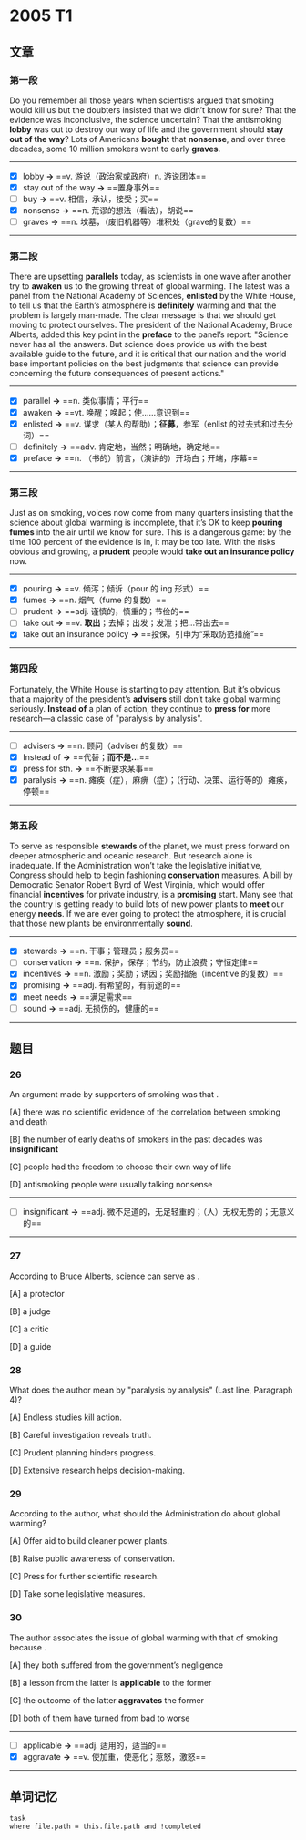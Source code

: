 
# 2005 T1

## 文章

### 第一段

Do you remember all those years when scientists argued that smoking would kill us but the doubters insisted that we didn’t know for sure? That the evidence was inconclusive, the science uncertain? That the antismoking **lobby** was out to destroy our way of life and the government should **stay out of the way**? Lots of Americans **bought** that **nonsense**, and over three decades, some 10 million smokers went to early **graves**.

---

- [x] lobby **→** ==v. 游说（政治家或政府）n. 游说团体==
- [x] stay out of the way **→** ==置身事外==
- [ ] buy **→** ==v. 相信，承认，接受；买==
- [x] nonsense **→** ==n. 荒谬的想法（看法），胡说==
- [ ] graves **→** ==n. 坟墓，（废旧机器等）堆积处（grave的复数）==

---

### 第二段

There are upsetting **parallels** today, as scientists in one wave after another try to **awaken** us to the growing threat of global warming. The latest was a panel from the National Academy of Sciences, **enlisted** by the White House, to tell us that the Earth’s atmosphere is **definitely** warming and that the problem is largely man-made. The clear message is that we should get moving to protect ourselves. The president of the National Academy, Bruce Alberts, added this key point in the **preface** to the panel’s report: "Science never has all the answers. But science does provide us with the best available guide to the future, and it is critical that our nation and the world base important policies on the best judgments that science can provide concerning the future consequences of present actions."

---

- [x] parallel **→** ==n. 类似事情；平行==
- [x] awaken **→** ==vt. 唤醒；唤起；使……意识到==
- [x] enlisted **→** ==v. 谋求（某人的帮助）；**征募**，参军（enlist 的过去式和过去分词）==
- [ ] definitely **→** ==adv. 肯定地，当然；明确地，确定地==
- [x] preface **→** ==n. （书的）前言，（演讲的）开场白；开端，序幕==

---

### 第三段

Just as on smoking, voices now come from many quarters insisting that the science about global warming is incomplete, that it’s OK to keep **pouring** **fumes** into the air until we know for sure. This is a dangerous game: by the time 100 percent of the evidence is in, it may be too late. With the risks obvious and growing, a **prudent** people would **take out an insurance policy** now.

---

- [x] pouring **→** ==v. 倾泻；倾诉（pour 的 ing 形式）==
- [x] fumes **→** ==n. 烟气（fume 的复数）==
- [ ] prudent **→** ==adj. 谨慎的，慎重的；节俭的==
- [ ] take out **→** ==v. **取出**；去掉；出发；发泄；把…带出去==
- [x] take out an insurance policy **→** ==投保，引申为“采取防范措施”==

---

### 第四段

Fortunately, the White House is starting to pay attention. But it’s obvious that a majority of the president’s **advisers** still don’t take global warming seriously. **Instead of** a plan of action, they continue to **press for** more research—a classic case of "paralysis by analysis".

---

- [ ] advisers **→** ==n. 顾问（adviser 的复数）==
- [x] Instead of **→** ==代替；**而不是…**==
- [x] press for sth. **→** ==不断要求某事==
- [x] paralysis **→** ==n. 瘫痪（症），麻痹（症）；（行动、决策、运行等的）瘫痪，停顿==

---

### 第五段

To serve as responsible **stewards** of the planet, we must press forward on deeper atmospheric and oceanic research. But research alone is inadequate. If the Administration won’t take the legislative initiative, Congress should help to begin fashioning **conservation** measures. A bill by Democratic Senator Robert Byrd of West Virginia, which would offer financial **incentives** for private industry, is a **promising** start. Many see that the country is getting ready to build lots of new power plants to **meet** our energy **needs**. If we are ever going to protect the atmosphere, it is crucial that those new plants be environmentally **sound**.

---

- [x] stewards **→** ==n. 干事；管理员；服务员==
- [ ] conservation **→** ==n. 保护，保存；节约，防止浪费；守恒定律==
- [x] incentives **→** ==n. 激励；奖励；诱因；奖励措施（incentive 的复数）==
- [x] promising **→** ==adj. 有希望的，有前途的==
- [x] meet needs **→** ==满足需求==
- [ ] sound **→** ==adj. 无损伤的，健康的==

---

## 题目

### 26

An argument made by supporters of smoking was that	.

[A] there was no scientific evidence of the correlation between smoking and death 

[B] the number of early deaths of smokers in the past decades was **insignificant** 

[C] people had the freedom to choose their own way of life

[D] antismoking people were usually talking nonsense

---

- [ ] insignificant **→** ==adj. 微不足道的，无足轻重的；（人）无权无势的；无意义的==

---

### 27

According to Bruce Alberts, science can serve as	. 

[A] a protector

[B] a judge 

[C] a critic 

[D] a guide

### 28

What does the author mean by "paralysis by analysis" (Last line, Paragraph 4)?

[A] Endless studies kill action.

[B] Careful investigation reveals truth. 

[C] Prudent planning hinders progress.

[D] Extensive research helps decision-making.

### 29

According to the author, what should the Administration do about global warming? 

[A] Offer aid to build cleaner power plants.

[B] Raise public awareness of conservation.

[C] Press for further scientific research. 

[D] Take some legislative measures.

### 30

The author associates the issue of global warming with that of smoking because	. 

[A] they both suffered from the government’s negligence

[B] a lesson from the latter is **applicable** to the former 

[C] the outcome of the latter **aggravates** the former 

[D] both of them have turned from bad to worse

---

- [ ] applicable **→** ==adj. 适用的，适当的==
- [x] aggravate **→** ==v. 使加重，使恶化；惹怒，激怒==

---

## 单词记忆

```dataview
task
where file.path = this.file.path and !completed
```